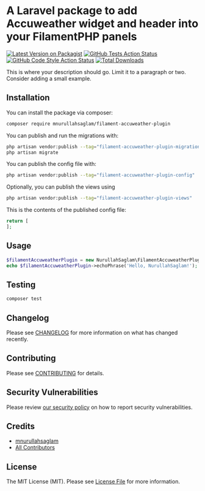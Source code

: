 # A Laravel package to add Accuweather widget and header into your FilamentPHP panels

[![Latest Version on Packagist](https://img.shields.io/packagist/v/mnurullahsaglam/filament-accuweather-plugin.svg?style=flat-square)](https://packagist.org/packages/mnurullahsaglam/filament-accuweather-plugin)
[![GitHub Tests Action Status](https://img.shields.io/github/actions/workflow/status/mnurullahsaglam/filament-accuweather-plugin/run-tests.yml?branch=main&label=tests&style=flat-square)](https://github.com/mnurullahsaglam/filament-accuweather-plugin/actions?query=workflow%3Arun-tests+branch%3Amain)
[![GitHub Code Style Action Status](https://img.shields.io/github/actions/workflow/status/mnurullahsaglam/filament-accuweather-plugin/fix-php-code-styling.yml?branch=main&label=code%20style&style=flat-square)](https://github.com/mnurullahsaglam/filament-accuweather-plugin/actions?query=workflow%3A"Fix+PHP+code+styling"+branch%3Amain)
[![Total Downloads](https://img.shields.io/packagist/dt/mnurullahsaglam/filament-accuweather-plugin.svg?style=flat-square)](https://packagist.org/packages/mnurullahsaglam/filament-accuweather-plugin)



This is where your description should go. Limit it to a paragraph or two. Consider adding a small example.

## Installation

You can install the package via composer:

```bash
composer require mnurullahsaglam/filament-accuweather-plugin
```

You can publish and run the migrations with:

```bash
php artisan vendor:publish --tag="filament-accuweather-plugin-migrations"
php artisan migrate
```

You can publish the config file with:

```bash
php artisan vendor:publish --tag="filament-accuweather-plugin-config"
```

Optionally, you can publish the views using

```bash
php artisan vendor:publish --tag="filament-accuweather-plugin-views"
```

This is the contents of the published config file:

```php
return [
];
```

## Usage

```php
$filamentAccuweatherPlugin = new NurullahSaglam\FilamentAccuweatherPlugin();
echo $filamentAccuweatherPlugin->echoPhrase('Hello, NurullahSaglam!');
```

## Testing

```bash
composer test
```

## Changelog

Please see [CHANGELOG](CHANGELOG.md) for more information on what has changed recently.

## Contributing

Please see [CONTRIBUTING](.github/CONTRIBUTING.md) for details.

## Security Vulnerabilities

Please review [our security policy](../../security/policy) on how to report security vulnerabilities.

## Credits

- [mnurullahsaglam](https://github.com/mnurullahsaglam)
- [All Contributors](../../contributors)

## License

The MIT License (MIT). Please see [License File](LICENSE.md) for more information.
